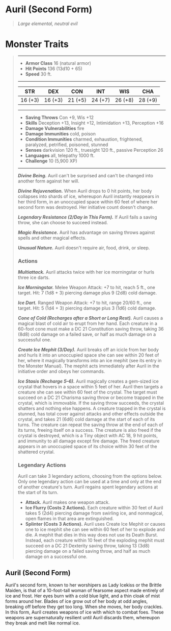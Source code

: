 # Auril (Second Form)
>*Large elemental, neutral evil*
# Monster Traits
>___
>- **Armor Class** 16 (natural armor)
>- **Hit Points** 136 (13d10 + 65)
>- **Speed** 30 ft.
>___
>|STR|DEX|CON|INT|WIS|CHA|
>|:---:|:---:|:---:|:---:|:---:|:---:|
>|16 (+3)|16 (+3)|21 (+5)|24 (+7)|26 (+8)|28 (+9)|
>___
>- **Saving Throws** Con +9, Wis +12
>- **Skills** Deception +13, Insight +12, Intimidation +13, Perception +16
>- **Damage Vulnerabilities** fire
>- **Damage Immunities** cold, poison
>- **Condition Immunities** charmed, exhaustion, frightened, paralyzed, petrified, poisoned, stunned
>- **Senses** darkvision 120 ft., truesight 120 ft., passive Perception 26
>- **Languages** all, telepathy 1000 ft.
>- **Challenge** 10 (5,900 XP)
>___
>***Divine Being.*** Auril can't be surprised and can't be changed into another form against her will.  
>
>***Divine Rejuvenation.*** When Auril drops to 0 hit points, her body collapses into shards of ice, whereupon Auril instantly reappears in her third form, in an unoccupied space within 60 feet of where her second form was destroyed. Her initiative count doesn't change.  
>
>***Legendary Resistance (2/Day in This Form).*** If Auril fails a saving throw, she can choose to succeed instead.  
>
>***Magic Resistance.*** Auril has advantage on saving throws against spells and other magical effects.  
>
>***Unusual Nature.*** Auril doesn't require air, food, drink, or sleep.  
>
>### Actions
>***Multiattack.*** Auril attacks twice with her ice morningstar or hurls three ice darts.  
>
>***Ice Morningstar.*** Melee Weapon Attack: +7 to hit, reach 5 ft., one target. Hit: 7 (1d8 + 3) piercing damage plus 9 (2d8) cold damage.  
>
>***Ice Dart.*** Ranged Weapon Attack: +7 to hit, range 20/60 ft., one target. Hit: 5 (1d4 + 3) piercing damage plus 3 (1d6) cold damage.  
>
>***Cone of Cold (Recharges after a Short or Long Rest).*** Auril causes a magical blast of cold air to erupt from her hand. Each creature in a 60-foot cone must make a DC 21 Constitution saving throw, taking 36 (8d8) cold damage on a failed save, or half as much damage on a successful one.  
>
>***Create Ice Mephit (3/Day).*** Auril breaks off an icicle from her body and hurls it into an unoccupied space she can see within 20 feet of her, where it magically transforms into an ice mephit (see its entry in the Monster Manual). The mephit acts immediately after Auril in the initiative order and obeys her commands.  
>
>***Ice Stasis (Recharge 5–6).*** Auril magically creates a gem-sized ice crystal that hovers in a space within 5 feet of her. Auril then targets a creature she can see within 60 feet of the crystal. The target must succeed on a DC 21 Charisma saving throw or become trapped in the crystal, which is immovable. If the saving throw succeeds, the crystal shatters and nothing else happens. A creature trapped in the crystal is stunned, has total cover against attacks and other effects outside the crystal, and takes 21 (6d6) cold damage at the start of each of its turns. The creature can repeat the saving throw at the end of each of its turns, freeing itself on a success. The creature is also freed if the crystal is destroyed, which is a Tiny object with AC 18, 9 hit points, and immunity to all damage except fire damage. The freed creature appears in an unoccupied space of its choice within 30 feet of the shattered crystal.  
>
>### Legendary Actions
>Auril can take 3 legendary actions, choosing from the options below. Only one legendary action can be used at a time and only at the end of another creature's turn. Auril regains spent legendary actions at the start of its turn.
>
>- **Attack.** Auril makes one weapon attack.
>- **Ice Flurry (Costs 2 Actions).** Each creature within 30 feet of Auril takes 5 (2d4) piercing damage from swirling ice, and nonmagical, open flames in that area are extinguished.
>- **Splinter (Costs 3 Actions).** Auril uses Create Ice Mephit or causes one to ice mephit she can see within 60 feet of her to explode and die. A mephit that dies in this way does not use its Death Burst. Instead, each creature within 10 feet of the exploding mephit must succeed on a DC 21 Dexterity saving throw, taking 13 (3d8) piercing damage on a failed saving throw, and half as much damage on a successful one.
## Auril (Second Form)
Auril's second form, known to her worshipers as Lady Icekiss or the Brittle Maiden, is that of a 10-foot-tall woman of fearsome aspect made entirely of ice and frost. Her eyes burn with a cold blue light, and a thin cloak of mist forms around her. Blades of ice grow out of her body at odd angles, breaking off before they get too long. When she moves, her body crackles.
In this form, Auril creates weapons of ice with which to combat foes. These weapons are supernaturally resilient until Auril discards them, whereupon they break and melt like normal ice.